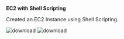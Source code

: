 **EC2 with Shell Scripting**

Created an EC2 Instance using Shell Scripting.


![download](https://github.com/Omkar052000/Ec2_with_Shell_Scripting/assets/69031979/ee32795a-5d60-47cd-98e0-aa0315827532)    ![download](https://github.com/Omkar052000/Ec2_with_Shell_Scripting/assets/69031979/12054c87-8312-44b7-955e-439081dc9509)
